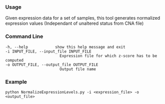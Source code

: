 ### Usage

Given expression data for a set of samples, this tool generates normalized expression values (Independant of unaltered status from CNA file)

### Command Line
```
-h, --help            show this help message and exit
-i INPUT_FILE, --input_file INPUT_FILE
                        Expression file for which z-score has to be computed
-o OUTPUT_FILE, --output_file OUTPUT_FILE
                        Output file name
```

### Example
```
python NormalizeExpressionLevels.py -i <expression_file> -o <output_file>
```   
                    